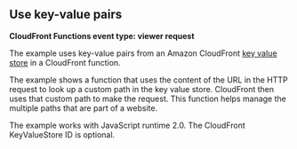 ## Use key-value pairs

**CloudFront Functions event type: viewer request**

The example uses key-value pairs from an Amazon CloudFront [key value store](https://docs.aws.amazon.com/AmazonCloudFront/latest/DeveloperGuide/kvs-with-functions.html) in a CloudFront function. 

The example shows a function that uses the content of the URL in the HTTP request to look up a custom path in the key value store. CloudFront then uses that custom path to make the request. This function helps manage the multiple paths that are part of a website. 

The example works with JavaScript runtime 2.0. The CloudFront KeyValueStore ID is optional.
